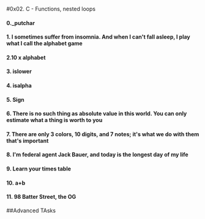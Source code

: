 #0x02. C - Functions, nested loops

#### 0._putchar
#### 1. I sometimes suffer from insomnia. And when I can't fall asleep, I play what I call the alphabet game
#### 2.10 x alphabet
#### 3. islower
#### 4. isalpha
#### 5. Sign
#### 6. There is no such thing as absolute value in this world. You can only estimate what a thing is worth to you
#### 7. There are only 3 colors, 10 digits, and 7 notes; it's what we do with them that's important
#### 8. I'm federal agent Jack Bauer, and today is the longest day of my life
#### 9. Learn your times table
#### 10. a+b
#### 11. 98 Batter Street, the OG



##Advanced TAsks
